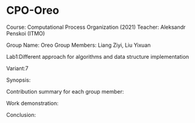 # CPO-Oreo
Course: Computational Process Organization (2021)
Teacher: Aleksandr Penskoi (ITMO)

Group Name: Oreo
Group Members: Liang Ziyi, Liu Yixuan

Lab1:Different approach for algorithms and data structure implementation

Variant:7

Synopsis:

Contribution summary for each group member:

Work demonstration:

Conclusion:

